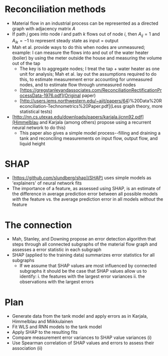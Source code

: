 # Reconciliation methods
- Material flow in an industrial process can be represented as a directed graph with adjacency matrix $A$
- If path $j$ goes into node $i$ and path $k$ flows out of node $i$, then $A_{ij} = 1$ and $A_{ik} = -1$ to represent
steady state as input = output
- Mah et al. provide ways to do this when nodes are unmeasured; example: I can measure the flows into and out of the
water heater (boiler) by using the meter outside the house and measuring the volume out of the tap
    + The key is to aggregate nodes; I treat the tap + water heater as one unit for analysis; Mah et al. lay out the
    assumptions required to do this, to estimate measurement error accounting for unmeasured nodes, and to estimate flow
    through unmeasured nodes
    + [https://gregstanleyandassociates.com/ReconciliationRectificationProcessData-1976.pdf](Original paper)
    + [http://users.iems.northwestern.edu/~ajit/papers/64)%20Data%20Reconciliation-Technometrics%20Paper.pdf](Less graph theory, more statistical tests)
- [http://nn.cs.utexas.edu/downloads/papers/karjala.ijcnn92.pdf](Himmelblau and Karjala (among others) propose using a recurrent neural network to do this)
    + This paper also gives a simple model process--filling and draining a tank and reconciling measurements on input
    flow, output flow, and liquid height
# SHAP
- [https://github.com/slundberg/shap](SHAP) uses simple models as 'explainers' of neural network fits
- The importance of a feature, as assessed using SHAP, is an estimate of the difference in average prediction error between all
possible models _with_ the feature vs. the average prediction error in all models _without_ the feature

# The connection
- Mah, Stanley, and Downing propose an error detection algorithm that steps through all connected subgraphs of the
material flow graph and assesses a error statistic in each subgraph
- SHAP (applied to the training data) summarizes error statistics for all subgraphs
    + If we assume that SHAP values are most influenced by connected subgraphs it should be the case that SHAP values
    allow us to identify:
        i. the features with the largest error variances
        ii. the observations with the largest errors

# Plan
- Generate data from the tank model and apply errors as in Karjala, Himmelblau and Miikkulainen
- Fit WLS and RNN models to the tank model
- Apply SHAP to the resulting fits
- Compare measurement error variances to SHAP value variances (i)
- Use Spearman correlation of SHAP values and errors to assess their association (ii)
